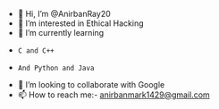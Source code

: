 - 👋 Hi, I’m @AnirbanRay20
- 👀 I’m interested in Ethical Hacking
- 🌱 I’m currently learning
-     C and C++
-     And Python and Java
- 💞️ I’m looking to collaborate with Google
- 📫 How to reach me:- anirbanmark1429@gmail.com

<!---
AnirbanRay20/AnirbanRay20 is a ✨ special ✨ repository because its `README.md` (this file) appears on your GitHub profile.
You can click the Preview link to take a look at your changes.
--->
